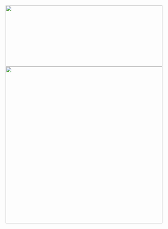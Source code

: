 <div align=center>
  <a href=http://github-readme-streak-stats.herokuapp.com/demo >
    <img width=500 height=196 src="http://github-readme-streak-stats.herokuapp.com?user=aaronkerckhoff&hide_border=true&date_format=M%20j%5B%2C%20Y%5D&background=DD272700&ring=FB9767&sideNums=F7D766&currStreakNum=F7D766&currStreakLabel=F75D7F&sideLabels=F75D7F&dates=B9B9B9&fire=FB9767" />
  </a>
  <br>
  <a href=https://github.com/anuraghazra/github-readme-stats >
    <img width=500 src="https://github-readme-stats.vercel.app/api?username=aaronkerckhoff&bg_color=0000&text_color=aaa&title_color=fa9667&icon_color=f6d666&show_icons=true&hide_border=true&border_radius=16&count_private=true" />
  </a>
  <br><br><br>
 </div>

